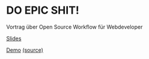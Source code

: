 DO EPIC SHIT!
=============

Vortrag über Open Source Workflow für Webdeveloper

[Slides](http://voku.github.io/DO-EPIC-SHIT/)

[Demo](http://openrheinruhr.suckup.de/)
[(source)](https://github.com/voku/DO-EPIC-SHIT-Demo/)
